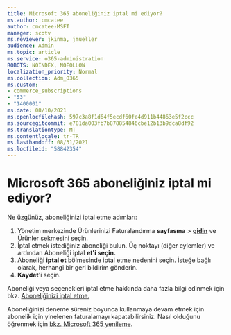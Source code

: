 ```yaml
---
title: Microsoft 365 aboneliğiniz iptal mi ediyor?
ms.author: cmcatee
author: cmcatee-MSFT
manager: scotv
ms.reviewer: jkinma, jmueller
audience: Admin
ms.topic: article
ms.service: o365-administration
ROBOTS: NOINDEX, NOFOLLOW
localization_priority: Normal
ms.collection: Adm_O365
ms.custom:
- commerce_subscriptions
- "53"
- "1400001"
ms.date: 08/10/2021
ms.openlocfilehash: 597c3a8f1d64f5ecdf60fe4d911b44863e5f2ccc
ms.sourcegitcommit: e781da003fb7b878854846cbe12b13b9dca8df92
ms.translationtype: MT
ms.contentlocale: tr-TR
ms.lasthandoff: 08/31/2021
ms.locfileid: "58842354"
---
```

# <a name="canceling-your-microsoft-365-subscription"></a>Microsoft 365 aboneliğiniz iptal mi ediyor?

Ne üzgünüz, aboneliğinizi iptal etme adımları:

1. Yönetim merkezinde Ürünlerinizi Faturalandırma **sayfasına**  >  **[gidin](https://go.microsoft.com/fwlink/p/?linkid=842054)** ve Ürünler  sekmesini seçin.
2. İptal etmek istediğiniz aboneliği bulun. Üç noktayı (diğer eylemler) ve ardından Aboneliği iptal **et'i seçin.**
3. Aboneliği **iptal et** bölmesinde iptal etme nedenini seçin. İsteğe bağlı olarak, herhangi bir geri bildirim gönderin.
4. **Kaydet**'i seçin.

Aboneliği veya seçenekleri iptal etme hakkında daha fazla bilgi edinmek için bkz. [Aboneliğinizi iptal etme.](https://docs.microsoft.com/microsoft-365/commerce/subscriptions/cancel-your-subscription)

Aboneliğinizi deneme süreniz boyunca kullanmaya devam etmek için abonelik için yinelenen faturalamayı kapatabilirsiniz. Nasıl olduğunu öğrenmek için [bkz. Microsoft 365 yenileme](https://docs.microsoft.com/microsoft-365/commerce/subscriptions/renew-your-subscription).